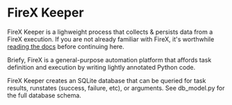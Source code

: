 # FireX Keeper

FireX Keeper is a lighweight process that collects & persists data from a FireX execution. 
If you are not already familiar with FireX, it's worthwhile [reading the docs](http://www.firexapp.com/)
 before continuing here. 


Briefy, FireX is a general-purpose automation platform that affords task definition and execution 
by writing lightly annotated Python code. 

FireX Keeper creates an SQLite database that can be queried for task results, runstates (success,
failure, etc), or arguments. See db_model.py for the full database schema. 


